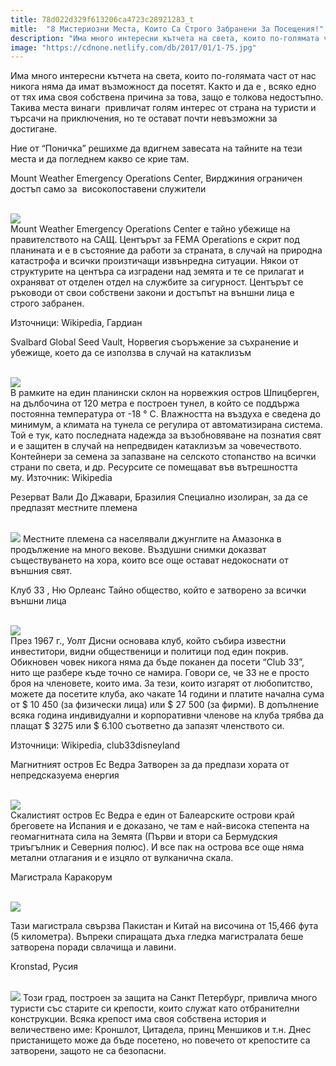 ```yaml
---
title: 78d022d329f613206ca4723c28921283_t
mitle:  "8 Мистериозни Места, Които Са Строго Забранени За Посещения!"
description: "Има много интересни кътчета на света, които по-голямата част от нас никога няма да имат възможност да посетят. Както и да е , всяко едно от тях има своя собствена пр�"
image: "https://cdnone.netlify.com/db/2017/01/1-75.jpg"
---
```


 <p>Има много интересни кътчета на света, които по-голямата част от нас никога няма да имат възможност да посетят. Както и да е , всяко едно от тях има своя собствена причина за това, защо е толкова недостъпно. Такива места винаги  привличат голям интерес от страна на туристи и търсачи на приключения, но те остават почти невъзможни за достигане.</p>      <p>Ние от “Поничка” решихме да вдигнем завесата на тайните на тези места и да погледнем какво се крие там.</p> <p>Mount Weather Emergency Operations Center, Вирджиния ограничен достъп само за  високопоставени служители</p> <p> <br/><img src="https://cdnone.netlify.com/db/2017/01/1-75.jpg"/><br/> Mount Weather Emergency Operations Center е тайно убежище на правителството на САЩ. Центърът за FEMA Operations е скрит под планината и е в състояние да работи за страната, в случай на природна катастрофа и всички произтичащи извънредна ситуации. Някои от структурите на центъра са изградени над земята и те се прилагат и охраняват от отделен отдел на службите за сигурност. Центърът се ръководи от свои собствени закони и достъпът на външни лица е строго забранен.</p>      <p>Източници: Wikipedia, Гардиан</p> <p>Svalbard Global Seed Vault, Норвегия съоръжение за съхранение и убежище, което да се използва в случай на катаклизъм</p> <p> <br/><img src="https://cdnone.netlify.com/db/2017/01/2-71.jpg"/><br/> В рамките на един планински склон на норвежкия остров Шпицберген, на дълбочина от 120 метра е построен тунел, в който се поддържа постоянна температура от -18 ° С. Влажността на въздуха е сведена до минимум, а климата на тунела се регулира от автоматизирана система. Той е тук, като последната надежда за възобновяване на познатия свят и е защитен в случай на непредвиден катаклизъм за човечеството. Контейнери за семена за запазване на селското стопанство на всички страни по света, и др. Ресурсите се помещават във вътрешността му. Източник: Wikipedia</p> <p>Резерват Вали До Джавари, Бразилия Специално изолиран, за да се предпазят местните племена</p>      <p> <br/><img src="https://cdnone.netlify.com/db/2017/01/mesta.png"/> Местните племена са населявали джунглите на Амазонка в продължение на много векове. Въздушни снимки доказват съществуването на хора, които все още остават недокоснати от външния свят.</p> <p>Клуб 33 , Ню Орлеанс Тайно общество, който е затворено за всички външни лица</p> <p> <br/><img src="https://cdnone.netlify.com/db/2017/01/4-69.jpg"/><br/> През 1967 г., Уолт Дисни основава клуб, който събира известни инвеститори, видни общественици и политици под един покрив. Обикновен човек никога няма да бъде поканен да посети “Club 33”, нито ще разбере къде точно се намира. Говори се, че 33 не е просто броя на членовете, които има. За тези, които изгарят от любопитство, можете да посетите клуба, ако чакате 14 години и платите начална сума от $ 10 450 (за физически лица) или $ 27 500 (за фирми). В допълнение всяка година индивидуални и корпоративни членове на клуба трябва да плащат $ 3275 или $ 6.100 съответно да запазят членството си.</p> <p>Източници: Wikipedia, club33disneyland</p> <p>Магнитният остров Ес Ведра Затворен за да предпази хората от непредсказуема енергия</p> <p> <br/><img src="https://cdnone.netlify.com/db/2017/01/5-67.jpg"/><br/> Скалистият остров Ес Ведра е един от Балеарските острови край бреговете на Испания и е доказано, че там е най-висока степента на геомагнитната сила на Земята (Първи и втори са Бермудския триъгълник и Северния полюс). И все пак на острова все още няма метални отлагания и е изцяло от вулканична скала.</p>      <p>Магистрала Каракорум</p> <p> <br/><img src="https://cdnone.netlify.com/db/2017/01/Screen-Shot-2017-11-12-at-6.41.21-PM.png"/></p> <p>Тази магистрала свързва Пакистан и Китай на височина от 15,466 фута (5 километра). Въпреки спиращата дъха гледка магистралата беше затворена поради свлачища и лавини.</p> <p>Kronstad, Русия</p>      <p> <br/><img src="https://cdnone.netlify.com/db/2017/01/Screen-Shot-2017-11-12-at-6.43.30-PM.png"/> Този град, построен за защита на Санкт Петербург, привлича много туристи със старите си крепости, които служат като отбранителни конструкции. Всяка крепост има своя собствена история и величествено име: Кроншлот, Цитадела, принц Меншиков и т.н. Днес пристанището може да бъде посетено, но повечето от крепостите са затворени, защото не са безопасни.</p>        